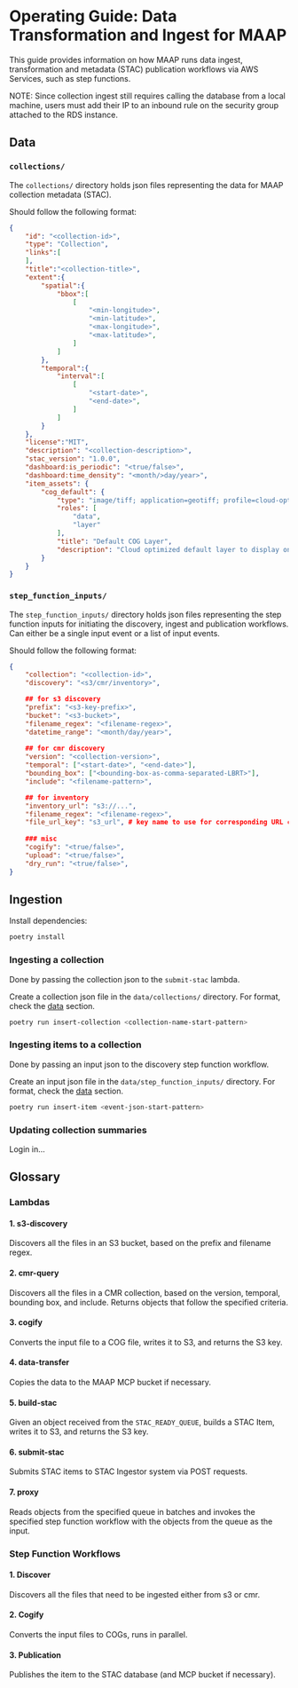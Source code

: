 # Operating Guide: Data Transformation and Ingest for MAAP

This guide provides information on how MAAP runs data ingest, transformation and metadata (STAC) publication workflows via AWS Services, such as step functions.

NOTE: Since collection ingest still requires calling the database from a local machine, users must add their IP to an inbound rule on the security group attached to the RDS instance.

## Data

### `collections/`

The `collections/` directory holds json files representing the data for MAAP collection metadata (STAC).

Should follow the following format:

```json
{
    "id": "<collection-id>",
    "type": "Collection",
    "links":[
    ],
    "title":"<collection-title>",
    "extent":{
        "spatial":{
            "bbox":[
                [
                    "<min-longitude>",
                    "<min-latitude>",
                    "<max-longitude>",
                    "<max-latitude>",
                ]
            ]
        },
        "temporal":{
            "interval":[
                [
                    "<start-date>",
                    "<end-date>",
                ]
            ]
        }
    },
    "license":"MIT",
    "description": "<collection-description>",
    "stac_version": "1.0.0",
    "dashboard:is_periodic": "<true/false>",
    "dashboard:time_density": "<month/>day/year>",
    "item_assets": {
        "cog_default": {
            "type": "image/tiff; application=geotiff; profile=cloud-optimized",
            "roles": [
                "data",
                "layer"
            ],
            "title": "Default COG Layer",
            "description": "Cloud optimized default layer to display on map"
        }
    }
}

```

### `step_function_inputs/`

The `step_function_inputs/` directory holds json files representing the step function inputs for initiating the discovery, ingest and publication workflows.
Can either be a single input event or a list of input events.

Should follow the following format:

```json
{
    "collection": "<collection-id>",
    "discovery": "<s3/cmr/inventory>",

    ## for s3 discovery
    "prefix": "<s3-key-prefix>",
    "bucket": "<s3-bucket>",
    "filename_regex": "<filename-regex>",
    "datetime_range": "<month/day/year>",
    
    ## for cmr discovery
    "version": "<collection-version>",
    "temporal": ["<start-date>", "<end-date>"],
    "bounding_box": ["<bounding-box-as-comma-separated-LBRT>"],
    "include": "<filename-pattern>",

    ## for inventory
    "inventory_url": "s3://...",
    "filename_regex": "<filename-regex>",
    "file_url_key": "s3_url", # key name to use for corresponding URL column in an inventory CSV file
    
    ### misc
    "cogify": "<true/false>",
    "upload": "<true/false>",
    "dry_run": "<true/false>",
}
```

## Ingestion

Install dependencies:

```bash
poetry install
```

### Ingesting a collection

Done by passing the collection json to the `submit-stac` lambda.

Create a collection json file in the `data/collections/` directory. For format, check the [data](#data) section.

```bash
poetry run insert-collection <collection-name-start-pattern>
```

### Ingesting items to a collection

Done by passing an input json to the discovery step function workflow.

Create an input json file in the `data/step_function_inputs/` directory. For format, check the [data](#data) section.

```bash
poetry run insert-item <event-json-start-pattern>
```


### Updating collection summaries


Login in...

## Glossary

### Lambdas

#### 1. s3-discovery

Discovers all the files in an S3 bucket, based on the prefix and filename regex.

#### 2. cmr-query

Discovers all the files in a CMR collection, based on the version, temporal, bounding box, and include. Returns objects that follow the specified criteria.

#### 3. cogify

Converts the input file to a COG file, writes it to S3, and returns the S3 key.

#### 4. data-transfer

Copies the data to the MAAP MCP bucket if necessary.

#### 5. build-stac

Given an object received from the `STAC_READY_QUEUE`, builds a STAC Item, writes it to S3, and returns the S3 key.

#### 6. submit-stac

Submits STAC items to STAC Ingestor system via POST requests.

#### 7. proxy

Reads objects from the specified queue in batches and invokes the specified step function workflow with the objects from the queue as the input.

### Step Function Workflows

#### 1. Discover

Discovers all the files that need to be ingested either from s3 or cmr.

#### 2. Cogify

Converts the input files to COGs, runs in parallel.

#### 3. Publication

Publishes the item to the STAC database (and MCP bucket if necessary).
